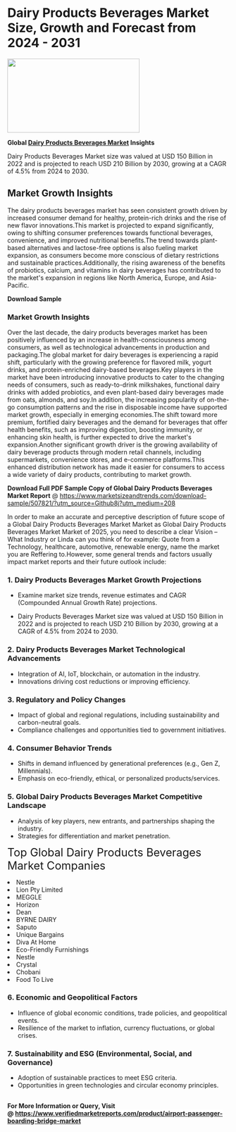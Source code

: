 <H1>Dairy Products Beverages Market Size, Growth and Forecast from 2024 - 2031</H1><img class="aligncenter size-medium wp-image-584254" src="https://thirdeyenews.in/wp-content/uploads/2024/09/Global-Market-Research-300x168.jpeg" alt="" width="300" height="168" /><p><strong>Global&nbsp;<a href="https://www.marketsizeandtrends.com/download-sample/507821/?utm_source=Github8j?utm_medium=208">Dairy Products Beverages Market</a> Insights</strong></p><p>Dairy Products Beverages Market size was valued at USD 150 Billion in 2022 and is projected to reach USD 210 Billion by 2030, growing at a CAGR of 4.5% from 2024 to 2030.</p><p><h2>Market Growth Insights</h2> <p>The dairy products beverages market has seen consistent growth driven by increased consumer demand for healthy, protein-rich drinks and the rise of new flavor innovations.This market is projected to expand significantly, owing to shifting consumer preferences towards functional beverages, convenience, and improved nutritional benefits.The trend towards plant-based alternatives and lactose-free options is also fueling market expansion, as consumers become more conscious of dietary restrictions and sustainable practices.Additionally, the rising awareness of the benefits of probiotics, calcium, and vitamins in dairy beverages has contributed to the market's expansion in regions like North America, Europe, and Asia-Pacific.</p> <p><strong>Download Sample</strong></p> <h3>Market Growth Insights</h3> <p>Over the last decade, the dairy products beverages market has been positively influenced by an increase in health-consciousness among consumers, as well as technological advancements in production and packaging.The global market for dairy beverages is experiencing a rapid shift, particularly with the growing preference for flavored milk, yogurt drinks, and protein-enriched dairy-based beverages.Key players in the market have been introducing innovative products to cater to the changing needs of consumers, such as ready-to-drink milkshakes, functional dairy drinks with added probiotics, and even plant-based dairy beverages made from oats, almonds, and soy.In addition, the increasing popularity of on-the-go consumption patterns and the rise in disposable income have supported market growth, especially in emerging economies.The shift toward more premium, fortified dairy beverages and the demand for beverages that offer health benefits, such as improving digestion, boosting immunity, or enhancing skin health, is further expected to drive the market's expansion.Another significant growth driver is the growing availability of dairy beverage products through modern retail channels, including supermarkets, convenience stores, and e-commerce platforms.This enhanced distribution network has made it easier for consumers to access a wide variety of dairy products, contributing to market growth.</p> <p><span class=""><strong>Download Full PDF Sample Copy of Global Dairy Products Beverages Market Report</strong> @ <a href="https://www.marketsizeandtrends.com/download-sample/507821/?utm_source=Github8j?utm_medium=208" target="_blank">https://www.marketsizeandtrends.com/download-sample/507821/?utm_source=Github8j?utm_medium=208</a></span></p><p>In order to make an accurate and perceptive description of future scope of a Global&nbsp;Dairy Products Beverages Market Market as Global&nbsp;Dairy Products Beverages Market Market of 2025, you need to describe a clear Vision &ndash; What Industry or Linda can you think of for example: Quote from a Technology, healthcare, automotive, renewable energy, name the market you are Reffering to.However, some general trends and factors usually impact market reports and their future outlook include:</p><h3>1.&nbsp;<strong>Dairy Products Beverages Market Growth Projections</strong></h3><ul><li>Examine market size trends, revenue estimates and CAGR (Compounded Annual Growth Rate) projections.</li><li><p>Dairy Products Beverages Market size was valued at USD 150 Billion in 2022 and is projected to reach USD 210 Billion by 2030, growing at a CAGR of 4.5% from 2024 to 2030.</p></li></ul><h3>2.&nbsp;<strong>Dairy Products Beverages Market Technological Advancements</strong></h3><ul><li>Integration of AI, IoT, blockchain, or automation in the industry.</li><li>Innovations driving cost reductions or improving efficiency.</li></ul><h3>3.&nbsp;<strong>Regulatory and Policy Changes</strong></h3><ul><li>Impact of global and regional regulations, including sustainability and carbon-neutral goals.</li><li>Compliance challenges and opportunities tied to government initiatives.</li></ul><h3>4.&nbsp;<strong>Consumer Behavior Trends</strong></h3><ul><li>Shifts in demand influenced by generational preferences (e.g., Gen Z, Millennials).</li><li>Emphasis on eco-friendly, ethical, or personalized products/services.</li></ul><h3>5.&nbsp;<strong>Global Dairy Products Beverages Market Competitive Landscape</strong></h3><ul><li>Analysis of key players, new entrants, and partnerships shaping the industry.</li><li>Strategies for differentiation and market penetration.</li></ul><p data-pm-slice="1 1 []"><span style="color: inherit; font-family: inherit; font-size: 25px;">Top Global Dairy Products Beverages Market Companies</span></p><div class="" data-test-id=""><p><li>Nestle</li><li> Lion Pty Limited</li><li> MEGGLE</li><li> Horizon</li><li> Dean</li><li> BYRNE DAIRY</li><li> Saputo</li><li> Unique Bargains</li><li> Diva At Home</li><li> Eco-Friendly Furnishings</li><li> Nestle</li><li> Crystal</li><li> Chobani</li><li> Food To Live</li></p></div><h3>6.&nbsp;<strong>Economic and Geopolitical Factors</strong></h3><ul><li>Influence of global economic conditions, trade policies, and geopolitical events.</li><li>Resilience of the market to inflation, currency fluctuations, or global crises.</li></ul><h3>7.&nbsp;<strong>Sustainability and ESG (Environmental, Social, and Governance)</strong></h3><ul><li>Adoption of sustainable practices to meet ESG criteria.</li><li>Opportunities in green technologies and circular economy principles.</li></ul><h2><strong style="font-size: 14px;">For More Information or Query, Visit @&nbsp;</strong><a style="background-color: #ffffff; font-size: 14px;" href="https://www.marketsizeandtrends.com/report/dairy-products-beverages-market/" target="_blank">https://www.verifiedmarketreports.com/product/airport-passenger-boarding-bridge-market</a></h2>